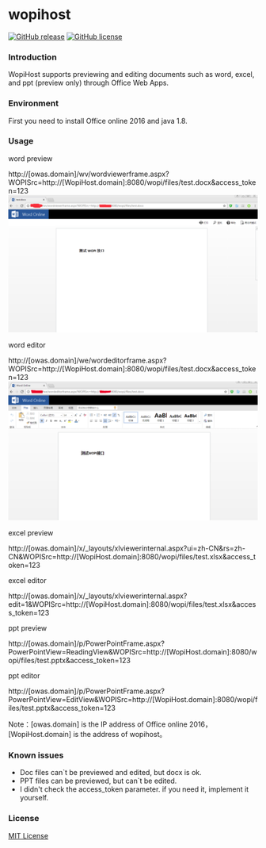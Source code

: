 # wopihost

[![GitHub release](https://img.shields.io/github/release/ethendev/wopihost.svg)](https://github.com/ethendev/wopihost/releases)
[![GitHub license](https://img.shields.io/badge/license-MIT-blue.svg)](https://raw.githubusercontent.com/ethendev/wopihost/master/LICENSE)

### Introduction
WopiHost supports previewing and editing documents such as word, excel, and ppt (preview only) through Office Web Apps.

### Environment
First you need to install Office online 2016 and java 1.8.

### Usage
word preview

http://[owas.domain]/wv/wordviewerframe.aspx?WOPISrc=http://[WopiHost.domain]:8080/wopi/files/test.docx&access_token=123
![word view](https://raw.githubusercontent.com/ethendev/data/master/wopihost/20170418172425910.png)

word editor 

http://[owas.domain]/we/wordeditorframe.aspx?WOPISrc=http://[WopiHost.domain]:8080/wopi/files/test.docx&access_token=123
![word edit](https://raw.githubusercontent.com/ethendev/data/master/wopihost/20170418172534332.png)

excel preview  

http://[owas.domain]/x/_layouts/xlviewerinternal.aspx?ui=zh-CN&rs=zh-CN&WOPISrc=http://[WopiHost.domain]:8080/wopi/files/test.xlsx&access_token=123

excel editor

http://[owas.domain]/x/_layouts/xlviewerinternal.aspx?edit=1&WOPISrc=http://[WopiHost.domain]:8080/wopi/files/test.xlsx&access_token=123

ppt preview  

http://[owas.domain]/p/PowerPointFrame.aspx?PowerPointView=ReadingView&WOPISrc=http://[WopiHost.domain]:8080/wopi/files/test.pptx&access_token=123

ppt editor  

http://[owas.domain]/p/PowerPointFrame.aspx?PowerPointView=EditView&WOPISrc=http://[WopiHost.domain]:8080/wopi/files/test.pptx&access_token=123

Note：[owas.domain] is the IP address of Office online 2016，[WopiHost.domain] is the address of wopihost。

### Known issues
* Doc files can`t be previewed and edited, but docx is ok.
* PPT files can be previewed, but can`t be edited.
* I didn't check the access_token parameter. if you need it, implement it yourself.

### License
[MIT License](https://github.com/ethendev/wopihost/blob/master/LICENSE.md)